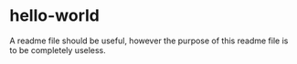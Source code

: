 # hello-world

A readme file should be useful, however the purpose of this readme file is to be completely useless.
